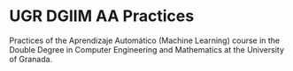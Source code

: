 # UGR DGIIM AA Practices
Practices of the Aprendizaje Automático (Machine Learning) course in the Double Degree in Computer Engineering and Mathematics at the University of Granada. 
